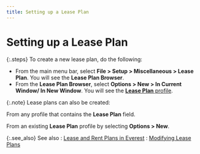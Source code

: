 ```yaml
---
title: Setting up a Lease Plan
---
```


# Setting up a Lease Plan


{:.steps}
To create a new lease plan, do the following:

- From the main  menu bar, select **File &gt; Setup &gt; 
 Miscellaneous &gt; Lease Plan**. You will see the **Lease 
 Plan Browser**.
- From the **Lease Plan Browser**, select **Options 
 &gt; New &gt; In Current Window/ In New Window**. You will see the  [**Lease 
 Plan** profile]({{site.sp_baseurl}}/sales-docs/sqs/sq-proc/lease-plans/setting-up-lease-plans/the_lease_plan_profile.html).



{:.note}
Lease plans can also be created:


From any profile that contains the **Lease 
 Plan** field.


From an existing **Lease 
 Plan** profile by selecting **Options 
 &gt; New**.


{:.see_also}
See also
: [Lease  and Rent Plans in Everest]({{site.sp_baseurl}}/sales-docs/sqs/sq-proc/lease-plans/lease_and_rent_plans_in_everest.html)
: [Modifying Lease  Plans]({{site.sp_baseurl}}/sales-docs/sqs/sq-proc/lease-plans/setting-up-lease-plans/modifying_lease_plans.html)
